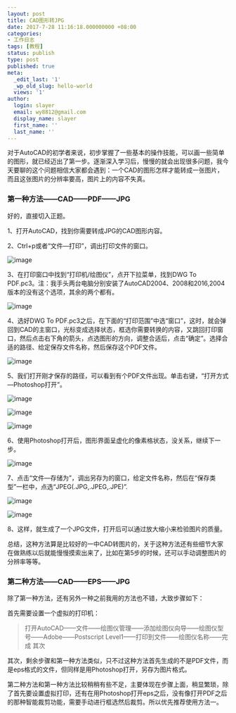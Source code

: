 ```yaml
---
layout: post
title: CAD图形转JPG
date: 2017-7-28 11:16:18.000000000 +08:00
categories:
- 工作日志
tags: [教程]
status: publish
type: post
published: true
meta:
  _edit_last: '1'
  _wp_old_slug: hello-world
  views: '1'
author:
  login: slayer
  email: wy8812@gmail.com
  display_name: slayer
  first_name: ''
  last_name: ''
---
```


<!-- more -->
对于AutoCAD的初学者来说，初步掌握了一些基本的操作技能，可以画一些简单的图形，就已经迈出了第一步。逐渐深入学习后，慢慢的就会出现很多问题，我今天要聊的这个问题相信大家都会遇到：一个CAD的图形怎样才能转成一张图片，而且这张图片的分辨率要高，图片上的内容不失真。

### 第一种方法——CAD——PDF——JPG

好的，直接切入正题。

1、打开AutoCAD，找到你需要转成JPG的CAD图形内容。

2、Ctrl+p或者“文件—打印”，调出打印文件的窗口。

![image](https://github.com/YB2016/YB2016.github.io/blob/master/images/print.JPG)

3、在打印窗口中找到“打印机/绘图仪”，点开下拉菜单，找到DWG To PDF.pc3。注：我手头两台电脑分别安装了AutoCAD2004、2008和2016,2004版本的没有这个选项，其余的两个都有。

![image](https://github.com/YB2016/YB2016.github.io/blob/master/images/print2.png)

4、选好DWG To PDF.pc3之后，在下面的“打印范围”中选“窗口”，这时，就会弹回到CAD的主窗口，光标变成选择状态，框选你需要转换的内容，又跳回打印窗口，然后点击右下角的箭头，点选图形的方向，调整合适后，点击“确定”。选择合适的路径、给定保存文件名称，然后保存这个PDF文件。

![image](https://github.com/YB2016/YB2016.github.io/blob/master/images/print3.png)


5、我们打开刚才保存的路径，可以看到有个PDF文件出现。单击右键，“打开方式—Photoshop打开”。

![image](https://github.com/YB2016/YB2016.github.io/blob/master/images/pdf.JPG)

![image](https://github.com/YB2016/YB2016.github.io/blob/master/images/open.png)

![image](https://github.com/YB2016/YB2016.github.io/blob/master/images/open2.png)

6、使用Photoshop打开后，图形界面呈虚化的像素格状态，没关系，继续下一步。

![image](https://github.com/YB2016/YB2016.github.io/blob/master/images/open3.png)

7、点击“文件—存储为”，调出另存为的窗口，给定文件名称，然后在“保存类型”一栏中，点选“JPEG(.JPG,.JPEG,.JPE)”.

![image](https://github.com/YB2016/YB2016.github.io/blob/master/images/save1.png)

![image](https://github.com/YB2016/YB2016.github.io/blob/master/images/save2.png)

8、这样，就生成了一个JPG文件，打开后可以通过放大缩小来检验图片的质量。


总结，这种方法算是比较好的一中CAD转图片的，关于这种方法还有些细节大家在做熟练以后就能慢慢摸索出来了，比如在第5步的时候，还可以手动调整图片的分辨率等等。

### 第二种方法——CAD——EPS——JPG

除了第一种方法，还有另外一种之前我用的方法也不错，大致步骤如下：

首先需要设置一个虚拟的打印机：

> 打开AutoCAD——文件——绘图仪管理——添加绘图仪向导——绘图仪型号——Adobe——Postscript Level1——打印到文件——绘图仪名称——完成
其次

其次，剩余步骤和第一种方法类似，只不过这种方法首先生成的不是PDF文件，而是eps格式的文件，但同样是用Photoshop打开，另存为图片格式。

第二种方法和第一种方法比较稍稍有些不足，主要体现在步骤上面，稍显繁琐，除了首先要设置虚拟打印，还有在用Photoshop打开eps之后，没有像打开PDF之后的那种智能裁剪功能，需要手动进行框选然后裁剪。所以优先推荐使用方法一。 



